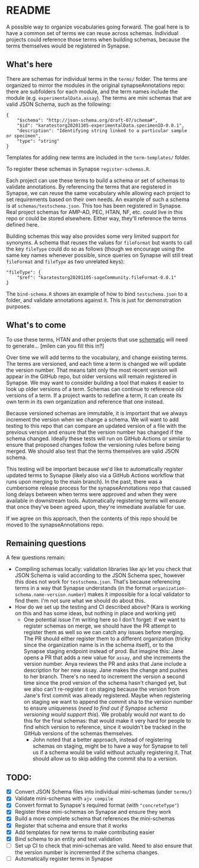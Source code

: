 # README

A possible way to organize vocabularies going forward. The goal here is to have
a common set of terms we can reuse across schemas. Individual projects could
reference those terms when building schemas, because the terms themselves would
be registered in Synapse.

## What's here

There are schemas for individual terms in the `terms/` folder. The terms are
organized to mirror the modules in the original synapseAnnotations repo: there
are subfolders for each module, and the term names include the module (e.g.
`experimentalData.assay`). The terms are mini schemas that are valid JSON
Schema, such as the following:

```
{
    "$schema": "http://json-schema.org/draft-07/schema#",
    "$id": "karatestorg20201105-experimentalData.specimenID-0.0.1",
    "description": "Identifying string linked to a particular sample or specimen",
    "type": "string"
}
```

Templates for adding new terms are included in the `term-templates/` folder.

To register these schemas in Synapse `register-schemas.R`.

Each project can use these terms to build a schema or set of schemas to validate
annotations. By referencing the terms that are registered in Synapse, we can
reuse the same vocabulary while allowing each project to set requirements based
on their own needs. An example of such a schema is at `schemas/testschema.json`.
This too has been registered in Synapse. Real project schemas for AMP-AD, PEC,
HTAN, NF, etc. could live in this repo or could be stored elsewhere. Either way,
they'll reference the terms defined here.

Building schemas this way also provides some very limited support for synonyms.
A schema that reuses the values for `fileFormat` but wants to call the key
`fileType` could do so as follows (though we encourage using the same key names
whenever possible, since queries on Synapse will still treat `fileFormat` and
`fileType` as two unrelated keys):

```
"fileType": {
    "$ref": "karatestorg20201105-sageCommunity.fileFormat-0.0.1"
}
```

The `bind-schema.R` shows an example of how to bind `testschema.json` to a
folder, and validate annotations against it. This is just for demonstration
purposes.

## What's to come

To use these terms, HTAN and other projects that use
[schematic](https://github.com/sage-bionetworks/schematic) will need to generate...
[milen can you fill this in?]

Over time we will add terms to the vocabulary, and change existing terms. The
terms are versioned, and each time a term is changed we will update the version
number. That means taht only the most recent version will appear in the GitHub
repo, but older versions will remain registered in Synapse. We may want to
consider building a tool that makes it easier to look up older versions of a
term. Schemas can continue to reference old versions of a term. If a project
wants to redefine a term, it can create its own term in its own organization and
reference that one instead. 

Because versioned schemas are immutable, it is important that we always
increment the version when we change a schema. We will want to add testing to
this repo that can compare an updated version of a file with the previous
version and ensure that the version number has changed if the schema changed.
Ideally these tests will run on GitHub Actions or similar to ensure that
proposed changes follow the versioning rules before being merged. We should also
test that the terms themselves are valid JSON schema.

This testing will be important because we'd like to automatically register
updated terms to Synapse (likely also via a GitHub Actions workflow that runs
upon merging to the main branch). In the past, there was a cumbersome release
process for the synapseAnnotations repo that caused long delays between when
terms were approved and when they were available in downstream tools.
Automatically registering terms will ensure that once they've been agreed upon,
they're immediate available for use.

If we agree on this approach, then the contents of this repo should be moved to
the synapseAnnotations repo.

## Remaining questions

A few questions remain:

- Compiling schemas locally: validation libraries like ajv let you check that
  JSON Schema is valid according to the JSON Schema spec, however this does not
  work for `testschema.json`. That's because referencing terms in a way that
  Synapse understands (in the format `organization-schema.name-version.number`)
  makes it impossible for a local validator to find them. I'm not sure what we
  should do about this.
- How do we set up the testing and CI described above? (Kara is working on this
  and has some ideas, but nothing in place and working yet)
  - One potential issue I'm writing here so I don't forget: if we want to
    register schemas on merge, we should have the PR attempt to register them as
    well so we can catch any issues before merging. The PR should either
    register them to a different organization (tricky since the organization
    name is in the schema itself), or to the Synapse staging endpoint instead of
    prod. But imagine this: Jane opens a PR that adds a new value for `assay`,
    and she increments the version number. Anya reviews the PR and asks that
    Jane include a description for her new assay. Jane makes the change and
    pushes to her branch. There's no need to increment the version a second time
    since the prod version of the schema hasn't changed yet, but we also can't
    re-register it on staging because the version from Jane's first commit was
    already registered. Maybe when registering on staging we want to append the
    commit sha to the version number to ensure uniqueness (*need to find out if
    Synapse schema versioning would support this*). We probably would *not* want
    to do this for the final schemas: that would make it very hard for people to
    find which version to reference, since it wouldn't be tracked in the GitHub
    versions of the schemas themselves.
    - John noted that a better approach, instead of registering schemas on
      staging, might be to have a way for Synapse to tell us if a schema would
      be valid without actually registering it. That should allow us to skip
      adding the commit sha to a version.

## TODO:

- [X] Convert JSON Schema files into individual mini-schemas (under `terms/`)
- [X] Validate mini-schemas with `ajv compile`
- [X] Convert format to Synapse's required format (with `"concreteType"`)
- [X] Register these mini-schemas on Synapse and ensure they work
- [X] Build a more complete schema that references the mini-schemas
- [X] Register that schema and ensure that it works
- [X] Add templates for new terms to make contributing easier
- [X] Bind schema to an entity and test validation
- [ ] Set up CI to check that mini-schemas are valid. Need to also ensure that
      the version number is incremented if the schema changes.
- [ ] Automatically register terms in Synapse
